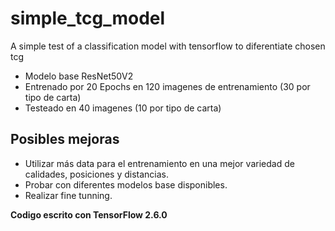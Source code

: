 # simple_tcg_model
A simple test of a classification model with tensorflow to diferentiate chosen tcg
- Modelo base ResNet50V2
- Entrenado por 20 Epochs en 120 imagenes de entrenamiento (30 por tipo de carta)
- Testeado en 40 imagenes (10 por tipo de carta)

## Posibles mejoras
- Utilizar más data para el entrenamiento en una mejor variedad de calidades, posiciones y distancias.
- Probar con diferentes modelos base disponibles.
- Realizar fine tunning.



**Codigo escrito con TensorFlow 2.6.0**
